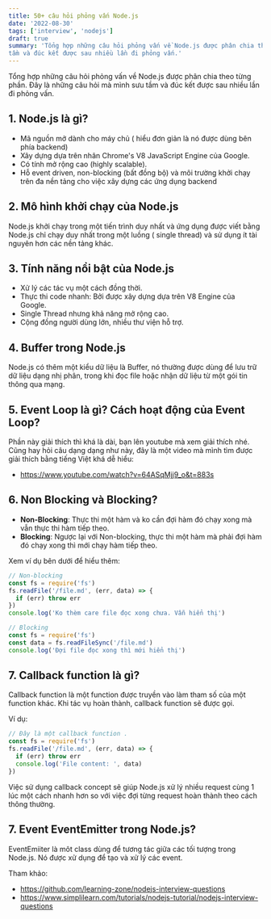 ```yaml
---
title: 50+ câu hỏi phỏng vấn Node.js
date: '2022-08-30'
tags: ['interview', 'nodejs']
draft: true
summary: 'Tổng hợp những câu hỏi phỏng vấn về Node.js được phân chia theo từng phần. Đây là những câu hỏi mà mình sưu
tầm và đúc kết được sau nhiều lần đi phỏng vấn.'
---
```


Tổng hợp những câu hỏi phỏng vấn về Node.js được phân chia theo từng phần. Đây là những câu hỏi mà mình sưu
tầm và đúc kết được sau nhiều lần đi phỏng vấn.

## 1. Node.js là gì?

- Mã nguồn mở dành cho máy chủ ( hiểu đơn giản là nó được dùng bên phía backend)
- Xây dựng dựa trên nhân Chrome's V8 JavaScript Engine của Google.
- Có tính mở rộng cao (highly scalable).
- Hỗ event driven, non-blocking (bất đồng bộ) và môi trường khởi chạy trên đa nền tảng cho việc xây dựng các ứng dụng
  backend

## 2. Mô hình khởi chạy của Node.js

Node.js khởi chạy trong một tiến trình duy nhất và ứng dụng được viết bằng Node.js chỉ chạy duy nhất trong một luồng (
single thread) và
sử dụng ít tài nguyên hơn các nền tảng khác.

## 3. Tính năng nổi bật của Node.js

- Xử lý các tác vụ một cách đồng thời.
- Thực thi code nhanh: Bởi được xây dựng dựa trên V8 Engine của Google.
- Single Thread nhưng khả năng mở rộng cao.
- Cộng đồng người dùng lớn, nhiều thư viện hỗ trợ.

## 4. Buffer trong Node.js

Node.js có thêm một kiểu dữ liệu là Buffer, nó thường được dùng để lưu trữ dữ liệu dạng nhị phân, trong khi đọc file
hoặc nhận dữ liệu từ một
gói tin thông qua mạng.

## 5. Event Loop là gì? Cách hoạt động của Event Loop?

Phần này giải thích thì khá là dài, bạn lên youtube mà xem giải thích nhé. Cũng hay hỏi câu dạng dạng như này, đây là
một video mà mình tìm được
giải thích bằng tiếng Việt khá dễ hiểu:

- https://www.youtube.com/watch?v=64ASqMjj9_o&t=883s

## 6. Non Blocking và Blocking?

- **Non-Blocking**: Thực thi một hàm và ko cần đợi hàm đó chạy xong mà vẫn thực thi hàm tiếp theo.
- **Blocking**: Ngược lại với Non-blocking, thực thi một hàm mà phải đợi hàm đó chạy xong thì mới chạy hàm tiếp
  theo.

Xem ví dụ bên dưới để hiểu thêm:

```javascript
// Non-blocking
const fs = require('fs')
fs.readFile('/file.md', (err, data) => {
  if (err) throw err
})
console.log('Ko thèm care file đọc xong chưa. Vẫn hiển thị')

// Blocking
const fs = require('fs')
const data = fs.readFileSync('/file.md')
console.log('Đợi file đọc xong thì mới hiển thị')
```

## 7. Callback function là gì?

Callback function là một function được truyền vào làm tham số của một function khác. Khi tác vụ hoàn thành, callback
function sẽ được gọi.

Ví dụ:

```javascript
// Đây là một callback function .
const fs = require('fs')
fs.readFile('/file.md', (err, data) => {
  if (err) throw err
  console.log('File content: ', data)
})
```

Việc sử dụng callback concept sẽ giúp Node.js xử lý nhiều request cùng 1 lúc một cách nhanh hơn so với việc đợi từng
request hoàn thành theo cách thông thường.

## 7. Event EventEmitter trong Node.js?

EventEmiiter là môt class dùng để tương tác giữa các tối tượng trong Node.js. Nó được xử dụng để tạo và xử lý các event.

Tham khảo:

- https://github.com/learning-zone/nodejs-interview-questions
- https://www.simplilearn.com/tutorials/nodejs-tutorial/nodejs-interview-questions
